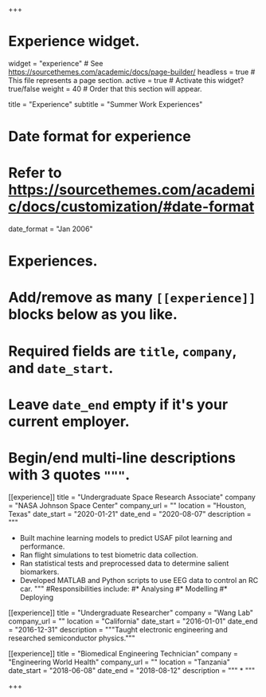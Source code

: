 +++
# Experience widget.
widget = "experience"  # See https://sourcethemes.com/academic/docs/page-builder/
headless = true  # This file represents a page section.
active = true  # Activate this widget? true/false
weight = 40  # Order that this section will appear.

title = "Experience"
subtitle = "Summer Work Experiences"

# Date format for experience
#   Refer to https://sourcethemes.com/academic/docs/customization/#date-format
date_format = "Jan 2006"

# Experiences.
#   Add/remove as many `[[experience]]` blocks below as you like.
#   Required fields are `title`, `company`, and `date_start`.
#   Leave `date_end` empty if it's your current employer.
#   Begin/end multi-line descriptions with 3 quotes `"""`.
[[experience]]
  title = "Undergraduate Space Research Associate"
  company = "NASA Johnson Space Center"
  company_url = ""
  location = "Houston, Texas"
  date_start = "2020-01-21"
  date_end = "2020-08-07"
  description = """
  * Built machine learning models to predict USAF pilot learning and performance. 
  * Ran flight simulations to test biometric data collection. 
  * Ran statistical tests and preprocessed data to determine salient biomarkers. 
  * Developed MATLAB and Python scripts to use EEG data to control an RC car.
  """
  #Responsibilities include:
  #* Analysing
  #* Modelling
  #* Deploying


[[experience]]
  title = "Undergraduate Researcher"
  company = "Wang Lab"
  company_url = ""
  location = "California"
  date_start = "2016-01-01"
  date_end = "2016-12-31"
  description = """Taught electronic engineering and researched semiconductor physics."""

[[experience]]
  title = "Biomedical Engineering Technician"
  company = "Engineering World Health"
  company_url = ""
  location = "Tanzania"
  date_start = "2018-06-08"
  date_end = "2018-08-12"
  description = """ 
  * 
  """
  
+++
